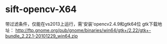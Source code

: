 # sift-opencv-X64
带过滤条件，仅能在vs2013上运行，需'安装'opencv2.4.9和gtk64位
gtk下载地址：
http://ftp.gnome.org/pub/gnome/binaries/win64/gtk+/2.22/gtk+-bundle_2.22.1-20101229_win64.zip

